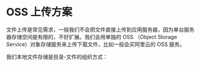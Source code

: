 # OSS 上传方案

文件上传是常见需求，一般我们不会把文件直接上传到应用服务器，因为单台服务器存储空间是有限的，不好扩展。我们会用单独的 OSS （Object Storage Service）对象存储服务来上传下载文件，比如一般会买阿里云的 OSS 服务。

我们本地文件存储是目录-文件的组织方式：
